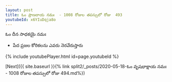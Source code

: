 ```yaml
---
layout: post
title: ఓం ప్రాణదాయ నమః  - 1008 రోజుల తపస్సులో రోజు  493
youtubeId: x6YIuDqja8o
---
```

 
 
 ఓం దీన సాధకయై నమః  
 
 -  పేద ప్రజల కోరికలను ఎవరు నెరవేరుస్తారు 
 
  
 
  
 
 
 
 
 
 


{% include youtubePlayer.html id=page.youtubeId %}
 
[Next]({{ site.baseurl }}{% link  split2/_posts/2020-05-18-ఓం వృషభాక్షాయ నమః  - 1008 రోజుల తపస్సులో రోజు  494.md%})
 

